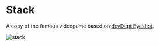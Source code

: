 # Stack
A copy of the famous videogame based on [devDept Eyeshot](http://www.devdept.com/products).

![stack](https://github.com/user-attachments/assets/846e59cb-93f7-4465-8cfe-c76ba730caf7)

